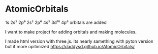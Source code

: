 # AtomicOrbitals
1s
2s² 2p⁶
2s² 2p⁶
4s² 3d¹⁰ 4p⁶ 
orbitals are added

I want to make project for adding orbitals and making molecules.

I made html version with three.js. Its nearly samething with pyton version but it more opitimized
https://daddysd.github.io/AtomicOrbitals/ 
